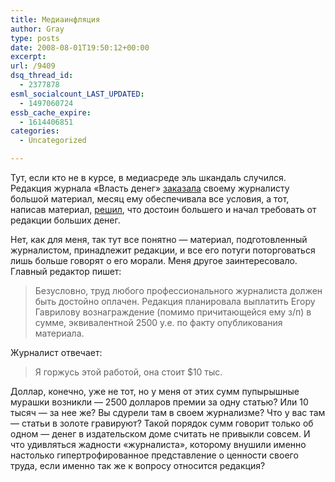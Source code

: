 ```yaml
---
title: Медиаинфляция
author: Gray
type: posts
date: 2008-08-01T19:50:12+00:00
excerpt:
url: /9409
dsq_thread_id:
  - 2377878
esml_socialcount_LAST_UPDATED:
  - 1497060724
essb_cache_expire:
  - 1614406851
categories:
  - Uncategorized

---
```








Тут, если кто не в курсе, в медиасреде эль шкандаль случился. Редакция журнала &#171;Власть денег&#187; <a href="http://prweb.com.ua/media/332.html" target="_blank">заказала</a> своему журналисту большой материал, месяц ему обеспечивала все условия, а тот, написав материал, <a href="http://www.telekritika.ua/media-corp/redpolitics/2008-07-30/39729" target="_blank">решил</a>, что достоин большего и начал требовать от редакции больших денег.

Нет, как для меня, так тут все понятно &#8212; материал, подготовленный журналистом, принадлежит редакции, и все его потуги поторговаться лишь больше говорят о его морали. Меня другое заинтересовало. Главный редактор пишет:

> Безусловно, труд любого профессионального журналиста должен быть достойно оплачен. Редакция планировала выплатить Егору Гаврилову вознаграждение (помимо причитающейся ему з/п) в сумме, эквивалентной 2500 у.е. по факту опубликования материала.

Журналист отвечает:

> Я горжусь этой работой, она стоит $10 тыс.

Доллар, конечно, уже не тот, но у меня от этих сумм пупырышные мурашки возникли &#8212; 2500 долларов премии за одну статью? Или 10 тысяч &#8212; за нее же? Вы сдурели там в своем журнализме? Что у вас там &#8212; статьи в золоте гравируют? Такой порядок сумм говорит только об одном &#8212; денег в издательском доме считать не привыкли совсем. И что удивляться жадности &#171;журналиста&#187;, которому внушили именно настолько гипертрофированное представление о ценности своего труда, если именно так же к вопросу относится редакция?